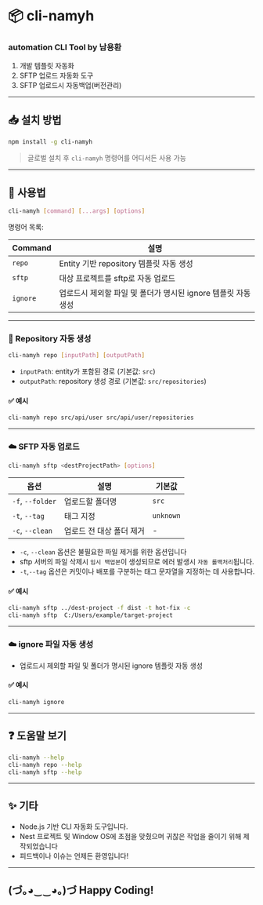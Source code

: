 # 📦 cli-namyh

### automation CLI Tool by **남용환**

1. 개발 템플릿 자동화
2. SFTP 업로드 자동화 도구
3. SFTP 업로드시 자동백업(버전관리)

---

## 📥 설치 방법

```bash
npm install -g cli-namyh
```

> 글로벌 설치 후 `cli-namyh` 명령어를 어디서든 사용 가능

---

## 🚀 사용법

```bash
cli-namyh [command] [...args] [options]
```

명령어 목록:

| Command  | 설명                                                          |
| -------- | ------------------------------------------------------------- |
| `repo`   | Entity 기반 repository 템플릿 자동 생성                       |
| `sftp`   | 대상 프로젝트를 sftp로 자동 업로드                            |
| `ignore` | 업로드시 제외할 파일 및 폴더가 명시된 ignore 템플릿 자동 생성 |

---

### 📁 Repository 자동 생성

```bash
cli-namyh repo [inputPath] [outputPath]
```

-   `inputPath`: entity가 포함된 경로 (기본값: `src`)
-   `outputPath`: repository 생성 경로 (기본값: `src/repositories`)

#### ✅ 예시

```bash
cli-namyh repo src/api/user src/api/user/repositories
```

---

### ☁️ SFTP 자동 업로드

```bash
cli-namyh sftp <destProjectPath> [options]
```

| 옵션             | 설명                     | 기본값    |
| ---------------- | ------------------------ | --------- |
| `-f`, `--folder` | 업로드할 폴더명          | `src`     |
| `-t`, `--tag`    | 태그 지정                | `unknown` |
| `-c`, `--clean`  | 업로드 전 대상 폴더 제거 | -         |

-   `-c`, `--clean` 옵션은 불필요한 파일 제거를 위한 옵션입니다
-   sftp 서버의 파일 삭제시 `임시 백업본`이 생성되므로 에러 발생시 `자동 롤백처리`됩니다.
-   `-t`,`--tag` 옵션은 커밋이나 배포를 구분하는 태그 문자열을 지정하는 데 사용합니다.

#### ✅ 예시

```bash
cli-namyh sftp ../dest-project -f dist -t hot-fix -c
cli-namyh sftp  C:/Users/example/target-project
```

---

### ☁️ ignore 파일 자동 생성

-   업로드시 제외할 파일 및 폴더가 명시된 ignore 템플릿 자동 생성

#### ✅ 예시

```bash
cli-namyh ignore
```

---

## ❓ 도움말 보기

```bash
cli-namyh --help
cli-namyh repo --help
cli-namyh sftp --help
```

---

## ✨ 기타

-   Node.js 기반 CLI 자동화 도구입니다.
-   Nest 프로젝트 및 Window OS에 초점을 맞췄으며 귀찮은 작업을 줄이기 위해 제작되었습니다
-   피드백이나 이슈는 언제든 환영입니다!

---

## (づ｡◕‿‿◕｡)づ Happy Coding!
